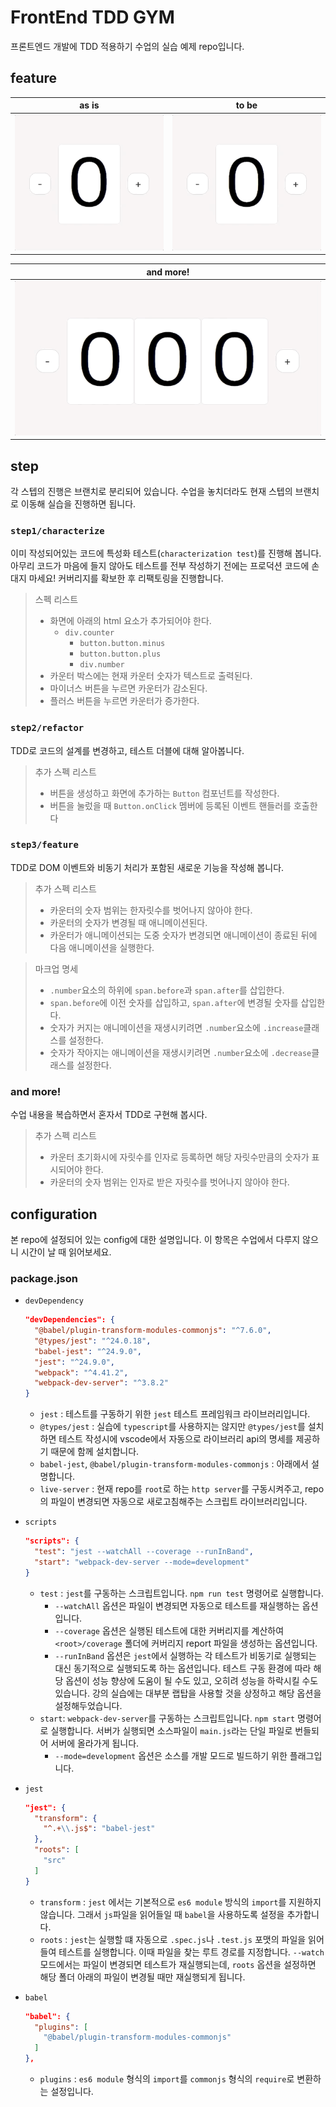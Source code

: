 # FrontEnd TDD GYM
프론트엔드 개발에 TDD 적용하기 수업의 실습 예제 repo입니다.


## feature

| as is | to be |
| ----- | ----- |
|   ![as-is](./doc/as-is.gif)    |   ![to-be](./doc/to-be.gif)    |

| and more! |
| ----- |
|     ![and-more](./doc/and-more.gif)      |

## step

각 스텝의 진행은 브랜치로 분리되어 있습니다. 수업을 놓치더라도 현재 스텝의 브랜치로 이동해 실습을 진행하면 됩니다.

### `step1/characterize`

이미 작성되어있는 코드에 특성화 테스트(`characterization test`)를 진행해 봅니다.
아무리 코드가 마음에 들지 않아도 테스트를 전부 작성하기 전에는 프로덕션 코드에 손대지 마세요! 커버리지를 확보한 후 리팩토링을 진행합니다.

> 스펙 리스트
>
> - 화면에 아래의 html 요소가 추가되어야 한다.
>   - `div.counter`
>     - `button.button.minus`
>     - `button.button.plus`
>     - `div.number`
> - 카운터 박스에는 현재 카운터 숫자가 텍스트로 출력된다.
> - 마이너스 버튼을 누르면 카운터가 감소된다.
> - 플러스 버튼을 누르면 카운터가 증가한다.


### `step2/refactor`

TDD로 코드의 설계를 변경하고, 테스트 더블에 대해 알아봅니다.

> 추가 스펙 리스트
>
> - 버튼을 생성하고 화면에 추가하는 `Button` 컴포넌트를 작성한다.
> - 버튼을 눌렀을 때 `Button.onClick` 멤버에 등록된 이벤트 핸들러를 호출한다

### `step3/feature`

TDD로 DOM 이벤트와 비동기 처리가 포함된 새로운 기능을 작성해 봅니다.

> 추가 스펙 리스트
>
> - 카운터의 숫자 범위는 한자릿수를 벗어나지 않아야 한다.
> - 카운터의 숫자가 변경될 때 애니메이션된다.
> - 카운터가 애니메이션되는 도중 숫자가 변경되면 애니메이션이 종료된 뒤에 다음 애니메이션을 실행한다.


> 마크업 명세
>
> - `.number`요소의 하위에 `span.before`과 `span.after`를 삽입한다.
> - `span.before`에 이전 숫자를 삽입하고, `span.after`에 변경될 숫자를 삽입한다.
> - 숫자가 커지는 애니메이션을 재생시키려면 `.number`요소에 `.increase`클래스를 설정한다.
> - 숫자가 작아지는 애니메이션을 재생시키려면 `.number`요소에 `.decrease`클래스를 설정한다.

### and more!

수업 내용을 복습하면서 혼자서 TDD로 구현해 봅시다.

> 추가 스펙 리스트
>
> - 카운터 초기화시에 자릿수를 인자로 등록하면 해당 자릿수만큼의 숫자가 표시되어야 한다.
> - 카운터의 숫자 범위는 인자로 받은 자릿수를 벗어나지 않아야 한다.

## configuration

본 repo에 설정되어 있는 config에 대한 설명입니다. 이 항목은 수업에서 다루지 않으니 시간이 날 때 읽어보세요.

### package.json

- `devDependency`

  ```json
  "devDependencies": {
    "@babel/plugin-transform-modules-commonjs": "^7.6.0",
    "@types/jest": "^24.0.18",
    "babel-jest": "^24.9.0",
    "jest": "^24.9.0",
    "webpack": "^4.41.2",
    "webpack-dev-server": "^3.8.2"
  }
  ```

  - `jest` : 테스트를 구동하기 위한 `jest` 테스트 프레임워크 라이브러리입니다.
  - `@types/jest` : 실습에 `typescript`를 사용하지는 않지만 `@types/jest`를 설치하면 테스트 작성시에 vscode에서 자동으로 라이브러리 api의 명세를 제공하기 때문에 함께 설치합니다.
  - `babel-jest`, `@babel/plugin-transform-modules-commonjs` : 아래에서 설명합니다.
  - `live-server` : 현재 repo를 `root`로 하는 `http server`를 구동시켜주고, repo의 파일이 변경되면 자동으로 새로고침해주는 스크립트 라이브러리입니다.

- `scripts`
  ```json
  "scripts": {
    "test": "jest --watchAll --coverage --runInBand",
    "start": "webpack-dev-server --mode=development"
  }
  ```
  - `test` : `jest`를 구동하는 스크립트입니다. `npm run test` 명령어로 실행합니다.
    - `--watchAll` 옵션은 파일이 변경되면 자동으로 테스트를 재실행하는 옵션입니다.
    - `--coverage` 옵션은 실행된 테스트에 대한 커버리지를 계산하여 `<root>/coverage` 폴더에 커버리지 report 파일을 생성하는 옵션입니다.
    - `--runInBand` 옵션은 `jest`에서 실행하는 각 테스트가 비동기로 실행되는 대신 동기적으로 실행되도록 하는 옵션입니다. 테스트 구동 환경에 따라 해당 옵션이 성능 향상에 도움이 될 수도 있고, 오히려 성능을 하락시킬 수도 있습니다. 강의 실습에는 대부분 랩탑을 사용할 것을 상정하고 해당 옵션을 설정해두었습니다.
  - `start`: `webpack-dev-server`를 구동하는 스크립트입니다. `npm start` 명령어로 실행합니다. 서버가 실행되면 소스파일이 `main.js`라는 단일 파일로 번들되어 서버에 올라가게 됩니다.
    - `--mode=development` 옵션은 소스를 개발 모드로 빌드하기 위한 플래그입니다.

- `jest`

  ```json
  "jest": {
    "transform": {
      "^.+\\.js$": "babel-jest"
    },
    "roots": [
      "src"
    ]
  }
  ```

  - `transform` : `jest` 에서는 기본적으로 `es6 module` 방식의 `import`를 지원하지 않습니다. 그래서 `js`파일을 읽어들일 때 `babel`을 사용하도록 설정을 추가합니다.
  - `roots` : `jest`는 실행할 떄 자동으로 `.spec.js`나 `.test.js` 포맷의 파일을 읽어들여 테스트를 실행합니다. 이때 파일을 찾는 루트 경로를 지정합니다. `--watch` 모드에서는 파일이 변경되면 테스트가 재실행되는데, `roots` 옵션을 설정하면 해당 폴더 아래의 파일이 변경될 때만 재실행되게 됩니다.

- `babel`
  ```json
  "babel": {
    "plugins": [
      "@babel/plugin-transform-modules-commonjs"
    ]
  },
  ```
  - `plugins` : `es6 module` 형식의 `import`를 `commonjs` 형식의 `require`로 변환하는 설정입니다.
